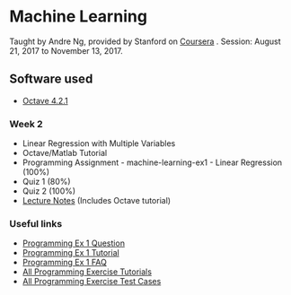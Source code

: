 # Machine Learning

Taught by Andre Ng, provided by Stanford on [Coursera](https://www.coursera.org/learn/machine-learning/) . Session: August 21, 2017 to November 13, 2017.

## Software used

* [Octave 4.2.1](https://ftp.gnu.org/gnu/octave/windows/octave-4.2.1-w64-installer.exe)

### Week 2

* Linear Regression with Multiple Variables
* Octave/Matlab Tutorial
* Programming Assignment - machine-learning-ex1 - Linear Regression (100%)
* Quiz 1 (80%)
* Quiz 2 (100%)
* [Lecture Notes](https://www.coursera.org/learn/machine-learning/resources/QQx8l) (Includes Octave tutorial)

### Useful links

* [Programming Ex 1 Question](https://www.coursera.org/learn/machine-learning/programming/ZZkM2/k-means-clustering-and-pca)
* [Programming Ex 1 Tutorial](https://www.coursera.org/learn/machine-learning/resources/O756o)
* [Programming Ex 1 FAQ](https://www.coursera.org/learn/machine-learning/discussions/weeks/2/threads/pFcOND1SEeaDRA5SxbW7qQ)
* [All Programming Exercise Tutorials](https://www.coursera.org/learn/machine-learning/discussions/all/threads/m0ZdvjSrEeWddiIAC9pDDA)
* [All Programming Exercise Test Cases](https://www.coursera.org/learn/machine-learning/discussions/all/threads/0SxufTSrEeWPACIACw4G5w)
